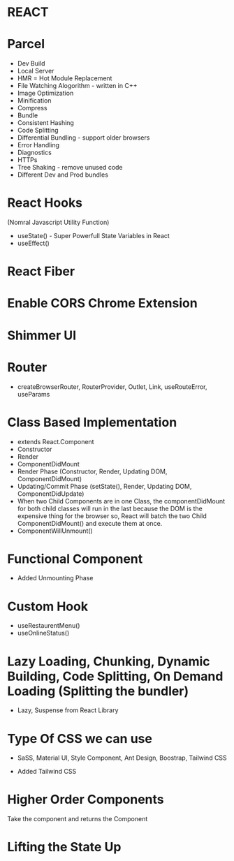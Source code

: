 # REACT

# Parcel
- Dev Build
- Local Server
- HMR = Hot Module Replacement
- File Watching Alogorithm - written in C++
- Image Optimization
- Minification
- Compress
- Bundle
- Consistent Hashing
- Code Splitting
- Differential Bundling - support older browsers
- Error Handling
- Diagnostics
- HTTPs
- Tree Shaking - remove unused code
- Different Dev and Prod bundles


# React Hooks
(Nomral Javascript Utility Function)
- useState() - Super Powerfull State Variables in React
- useEffect()

# React Fiber

# Enable CORS Chrome Extension

# Shimmer UI

# Router
- createBrowserRouter, RouterProvider, Outlet, Link, useRouteError, useParams

# Class Based Implementation

- extends React.Component
- Constructor
- Render
- ComponentDidMount
- Render Phase (Constructor, Render, Updating DOM, ComponentDidMount)
- Updating/Commit Phase (setState(), Render, Updating DOM, ComponentDidUpdate)
- When two Child Components are in one Class, the componentDidMount for both child classes will run in the last because the DOM is the expensive thing for the browser so, React will batch the two Child ComponentDidMount() and execute them at once.
- ComponentWillUnmount()

# Functional Component
- Added Unmounting Phase

# Custom Hook
- useRestaurentMenu()
- useOnlineStatus()

# Lazy Loading, Chunking, Dynamic Building, Code Splitting, On Demand Loading (Splitting the bundler)

- Lazy, Suspense from React Library

# Type Of CSS we can use
- SaSS, Material UI, Style Component, Ant Design, Boostrap, Tailwind CSS

- Added Tailwind CSS

# Higher Order Components
Take the component and returns the Component

# Lifting the State Up
